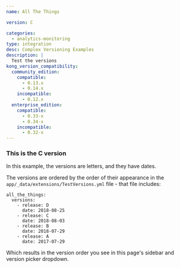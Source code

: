 ```yaml
---
name: All The Things

version: C

categories:
  - analytics-monitoring
type: integration
desc: Complex Versioning Examples
description: |
  Test the versions
kong_version_compatibility:
  community_edition:
    compatible:
      - 0.13.x
      - 0.14.x
    incompatible:
      - 0.12.x
  enterprise_edition:
    compatible:
      - 0.33-x
      - 0.34-x
    incompatible:
      - 0.32-x
---
```


### This is the C version

In this example, the versions are letters, and they have dates.

The versions are ordered by the order of their appearance in the `app/_data/extensions/TestVersions.yml` file - that file includes:

```
all_the_things:
  versions:
    - release: D
      date: 2018-08-25
    - release: C
      date: 2018-08-03
    - release: B
      date: 2018-07-29
    - release: A
      date: 2017-07-29
```

Which results in the version order you see in this page's sidebar and version picker dropdown.
